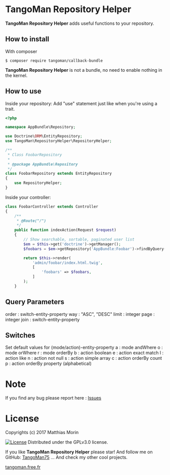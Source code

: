 TangoMan Repository Helper
==========================

**TangoMan Repository Helper** adds useful functions to your repository.

How to install
--------------

With composer 

```console
$ composer require tangoman/callback-bundle
```

**TangoMan Repository Helper** is not a bundle, no need to enable nothing in the kernel.


How to use
----------

Inside your repository:
Add "use" statement just like when you're using a trait.

```php
<?php

namespace AppBundle\Repository;

use Doctrine\ORM\EntityRepository;
use TangoMan\RepositoryHelper\RepositoryHelper;

/**
 * Class FoobarRepository
 *
 * @package AppBundle\Repository
 */
class FoobarRepository extends EntityRepository
{
    use RepositoryHelper;
}
```

Inside your controller:

```php
class FoobarController extends Controller
{
    /**
     * @Route("/")
     */
    public function indexAction(Request $request)
    {
        // Show searchable, sortable, paginated user list
        $em = $this->get('doctrine')->getManager();
        $foobars = $em->getRepository('AppBundle:Foobar')->findByQuery($request->query);

        return $this->render(
            'admin/foobar/index.html.twig',
            [
                'foobars' => $foobars,
            ]
        );
    }
```

Query Parameters
----------------

order : switch-entity-property
way   : "ASC", "DESC"
limit : integer
page  : integer
join  : switch-entity-property


Switches
--------

Set default values for (mode/action)-entity-property
a : mode andWhere
o : mode orWhere
r : mode orderBy
b : action boolean
e : action exact match
l : action like
n : action not null
s : action simple array
c : action orderBy count
p : action orderBy property (alphabetical)


Note
====

If you find any bug please report here : [Issues](https://github.com/TangoMan75/RepositoryHelper/issues/new)

License
=======

Copyrights (c) 2017 Matthias Morin

[![License][license-GPL]][license-url]
Distributed under the GPLv3.0 license.

If you like **TangoMan Repository Helper** please star!
And follow me on GitHub: [TangoMan75](https://github.com/TangoMan75)
... And check my other cool projects.

[tangoman.free.fr](http://tangoman.free.fr)

[license-GPL]: https://img.shields.io/badge/Licence-GPLv3.0-green.svg
[license-MIT]: https://img.shields.io/badge/Licence-MIT-green.svg
[license-url]: LICENSE
